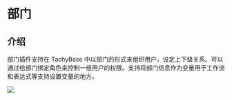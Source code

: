 # 部门

## 介绍

部门插件支持在 TachyBase 中以部门的形式来组织用户，设定上下级关系。可以通过给部门绑定角色来控制一组用户的权限。支持将部门信息作为变量用于工作流和表达式等支持设置变量的地方。

![](/core//tachybase-core-departments-1.png)

